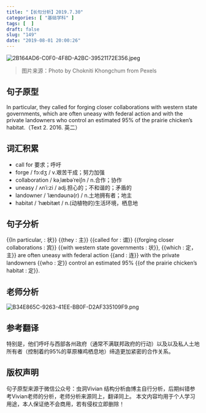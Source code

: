 ```yaml
---
title: "【长句分析】2019.7.30"
categories: [ "基础学科" ]
tags: [  ]
draft: false
slug: "149"
date: "2019-08-01 20:00:26"
---
```


 ![2B164AD6-C0F0-4F8D-A2BC-39521172E356.jpeg](http://frytea-data.test.upcdn.net/2B164AD6-C0F0-4F8D-A2BC-39521172E356.jpeg#shadow)
> 图片来源：Photo by Chokniti Khongchum from Pexels

## 句子原型
In particular, they called for forging closer collaborations with western state governments, which are often uneasy with federal action and with the private landowners who control an estimated 95% of the prairie chicken’s habitat.（Text 2. 2016. 英二） 

## 词汇积累
- call for 要求；呼吁
- forge / fɔ:dʒ / v.艰苦干成；努力加强
- collaboration / kəˌlæbəˈreiʃn / n.合作；协作
- uneasy / ʌnˈi:zi / adj.担心的；不和谐的；矛盾的
- landowner / ˈlændəunə(r) / n.土地拥有者；地主
- habitat / ˈhæbitæt / n.(动植物的)生活环境，栖息地

## 句子分析
{{In particular, : 状}} {{they : 主}} {{called for : 谓}} {{forging closer collaborations : 宾}}  {{with western state governments : 状}}, {{which : 定，主}} are  often uneasy with federal action {{and : 连}} with the private landowners {{who : 定}} control an estimated 95% {{of the prairie chicken’s habitat : 定}}.


## 老师分析
![B34E865C-9263-41EE-BB0F-D2AF335109F9.png](http://frytea-data.test.upcdn.net/B34E865C-9263-41EE-BB0F-D2AF335109F9.png#shadow)

## 参考翻译
特别是，他们呼吁与西部各州政府（通常不满联邦政府的行动）以及以及私人土地所有者（控制着约95%的草原榛鸡栖息地）缔造更加紧密的合作关系。

## 版权声明
句子原型来源于微信公众号：虫洞Vivian
结构分析由博主自行分析，后期纠错参考Vivian老师的分析，老师分析来源同上，翻译同上。
本文内容均用于个人学习用途，本人保证绝不会商用，若有侵权立即删除！


